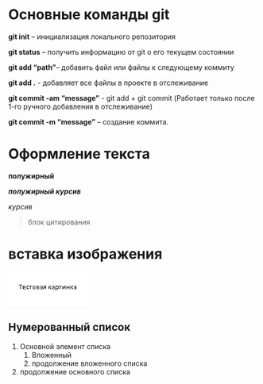 # Основные команды git

**git init** – инициализация локального репозитория

**git status** – получить информацию от git о его текущем состоянии

**git add “path”**– добавить файл или файлы к следующему коммиту

**git add .** - добавляет все файлы в проекте в отслеживание

**git commit -am “message”** - git add + git commit (Работает только после 1-го ручного добавления в отслеживание)

**git commit -m “message”** – создание коммита.


# Оформление текста
**полужирный**

***полужирный курсив***

*курсив*

> блок цитирования

# вставка изображения

![картинка](test_image.png)

## Нумерованный список

1. Основной элемент списка
   1. Вложенный
   1. продолжение вложенного списка
1. продолжение основного списка


